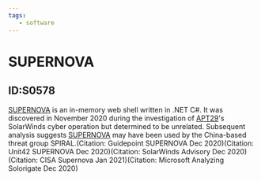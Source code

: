 ```yaml
---
tags:
   - software
---
```

# SUPERNOVA
## ID:S0578
[SUPERNOVA](software/S0578) is an in-memory web shell written in .NET C#. It was discovered in November 2020 during the investigation of [APT29](groups/G0016)'s SolarWinds cyber operation but determined to be unrelated. Subsequent analysis suggests [SUPERNOVA](software/S0578) may have been used by the China-based threat group SPIRAL.(Citation: Guidepoint SUPERNOVA Dec 2020)(Citation: Unit42 SUPERNOVA Dec 2020)(Citation: SolarWinds Advisory Dec 2020)(Citation: CISA Supernova Jan 2021)(Citation: Microsoft Analyzing Solorigate Dec 2020)
